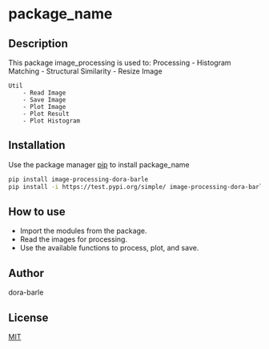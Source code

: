 # package_name

## Description
This package image_processing is used to:
	Processing
		- Histogram Matching
		- Structural Similarity
		- Resize Image

	Util
		- Read Image
		- Save Image
		- Plot Image
		- Plot Result
		- Plot Histogram

## Installation

Use the package manager [pip](https://pip.pypa.io/en/stable/) to install package_name

```bash
pip install image-processing-dora-barle
pip install -i https://test.pypi.org/simple/ image-processing-dora-barle
```

## How to use

- Import the modules from the package.
- Read the images for processing.
- Use the available functions to process, plot, and save.


## Author
dora-barle

## License
[MIT](https://choosealicense.com/licenses/mit/)

